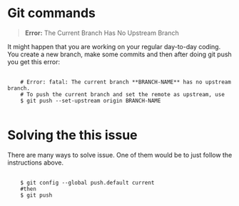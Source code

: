 # Git commands

>**Error:** The Current Branch Has No Upstream Branch

It might happen that you are working on your regular day-to-day coding. You create a new branch, 
make some commits and then after doing git push you get this error:
<pre>
  <code>
    # Error: fatal: The current branch **BRANCH-NAME** has no upstream branch.
    # To push the current branch and set the remote as upstream, use
    $ git push --set-upstream origin BRANCH-NAME
  </code>
</pre>
# Solving the this issue

There are many ways to solve issue. One of them would be to just follow the instructions above.
<pre>
  <code>
    $ git config --global push.default current 
    #then
    $ git push
  </code>
</pre>
